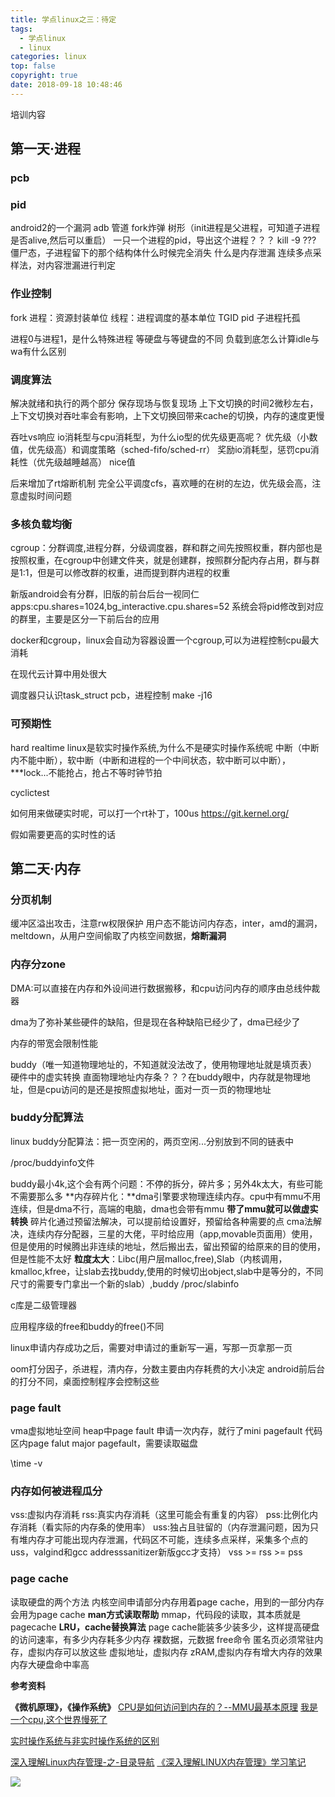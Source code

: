 ```yaml
---
title: 学点linux之三：待定
tags:
  - 学点linux
  - linux
categories: linux
top: false
copyright: true
date: 2018-09-18 10:48:46
---
```

培训内容
<!--more-->

## 第一天·进程

### pcb
### pid

android2的一个漏洞
adb
管道
fork炸弹
树形（init进程是父进程，可知道子进程是否alive,然后可以重启）
一只一个进程的pid，导出这个进程？？？
kill -9 ???
僵尸态，子进程留下的那个结构体什么时候完全消失
什么是内存泄漏
连续多点采样法，对内容泄漏进行判定


### 作业控制
fork
进程：资源封装单位
线程：进程调度的基本单位
TGID pid
子进程托孤

进程0与进程1，是什么特殊进程
等硬盘与等键盘的不同
负载到底怎么计算idle与wa有什么区别

### 调度算法
解决就绪和执行的两个部分
保存现场与恢复现场
上下文切换的时间2微秒左右，上下文切换对吞吐率会有影响，上下文切换回带来cache的切换，内存的速度更慢

吞吐vs响应
io消耗型与cpu消耗型，为什么io型的优先级更高呢？
优先级（小数值，优先级高）和调度策略（sched-fifo/sched-rr）
奖励io消耗型，惩罚cpu消耗性（优先级越睡越高）
nice值

后来增加了rt熔断机制
完全公平调度cfs，喜欢睡的在树的左边，优先级会高，注意虚拟时间问题

### 多核负载均衡
cgroup：分群调度,进程分群，分级调度器，群和群之间先按照权重，群内部也是按照权重，在cgroup中创建文件夹，就是创建群，按照群分配内存占用，群与群是1:1，但是可以修改群的权重，进而提到群内进程的权重

新版android会有分群，旧版的前台后台一视同仁apps:cpu.shares=1024,bg_interactive.cpu.shares=52
系统会将pid修改到对应的群里，主要是区分一下前后台的应用

docker和cgroup，linux会自动为容器设置一个cgroup,可以为进程控制cpu最大消耗

在现代云计算中用处很大

调度器只认识task_struct pcb，进程控制
make -j16

### 可预期性
hard realtime
linux是软实时操作系统,为什么不是硬实时操作系统呢
中断（中断内不能中断），软中断（中断和进程的一个中间状态，软中断可以中断），***lock...不能抢占，抢占不等时钟节拍

cyclictest

如何用来做硬实时呢，可以打一个rt补丁，100us
https://git.kernel.org/

假如需要更高的实时性的话


## 第二天·内存

### 分页机制
缓冲区溢出攻击，注意rw权限保护
用户态不能访问内存态，inter，amd的漏洞，meltdown，从用户空间偷取了内核空间数据，**熔断漏洞**

### 内存分zone
DMA:可以直接在内存和外设间进行数据搬移，和cpu访问内存的顺序由总线仲裁器

dma为了弥补某些硬件的缺陷，但是现在各种缺陷已经少了，dma已经少了

内存的带宽会限制性能

buddy（唯一知道物理地址的，不知道就没法改了，使用物理地址就是填页表）
硬件中的虚实转换
直面物理地址内存条？？？在buddy眼中，内存就是物理地址，但是cpu访问的是还是按照虚拟地址，面对一页一页的物理地址

### buddy分配算法

linux buddy分配算法：把一页空闲的，两页空闲...分别放到不同的链表中

/proc/buddyinfo文件

buddy最小4k,这个会有两个问题：不停的拆分，碎片多；另外4k太大，有些可能不需要那么多
**内存碎片化：**dma引擎要求物理连续内存。cpu中有mmu不用连续，但是dma不行，高端的电脑，dma也会带有mmu
**带了mmu就可以做虚实转换**
碎片化通过预留法解决，可以提前给设置好，预留给各种需要的点
cma法解决，连续内存分配器，三星的大佬，平时给应用（app,movable页面用）使用，但是使用的时候腾出非连续的地址，然后搬出去，留出预留的给原来的目的使用，但是性能不太好
**粒度太大**：Libc(用户层malloc,free),Slab（内核调用，kmalloc,kfree，让slab去找buddy,使用的时候切出object,slab中是等分的，不同尺寸的需要专门拿出一个新的slab）,buddy
/proc/slabinfo

c库是二级管理器

应用程序级的free和buddy的free()不同

linux申请内存成功之后，需要对申请过的重新写一遍，写那一页拿那一页

oom打分因子，杀进程，清内存，分数主要由内存耗费的大小决定
android前后台的打分不同，桌面控制程序会控制这些

### page fault

vma虚拟地址空间
heap中page fault 申请一次内存，就行了mini pagefault
代码区内page falut major pagefault，需要读取磁盘

\time -v

### 内存如何被进程瓜分
vss:虚拟内存消耗
rss:真实内存消耗（这里可能会有重复的内容）
pss:比例化内存消耗（看实际的内存条的使用率）
uss:独占且驻留的（内存泄漏问题，因为只有堆内存才可能出现内存泄漏，代码区不可能，连续多点采样，采集多个点的uss，valgind和gcc addresssanitizer新版gcc才支持）
vss >= rss >= pss


### page cache
读取硬盘的两个方法
内核空间申请部分内存用着page cache，用到的一部分内存会用为page cache
**man方式读取帮助**
mmap，代码段的读取，其本质就是pagecache
**LRU，cache替换算法**
page cache能装多少装多少，这样提高硬盘的访问速率，有多少内存耗多少内存
裸数据，元数据
free命令
匿名页必须常驻内存，虚拟内存可以放这些
虚拟地址，虚拟内存
zRAM,虚拟内存有增大内存的效果
内存大硬盘命中率高


**参考资料**

**《微机原理》，《操作系统》**
[CPU是如何访问到内存的？--MMU最基本原理](https://mp.weixin.qq.com/s/SdsT6Is0VG84WlzcAkNCJA)
[我是一个cpu,这个世界慢死了]()


[实时操作系统与非实时操作系统的区别](https://blog.csdn.net/bjbz_cxy/article/details/79163162)

[深入理解Linux内存管理-之-目录导航](https://blog.csdn.net/gatieme/article/details/52384965)
[《深入理解LINUX内存管理》学习笔记 ](http://www.uml.org.cn/embeded/201208071.asp)

![](http://oankigr4l.bkt.clouddn.com/wexin.png)